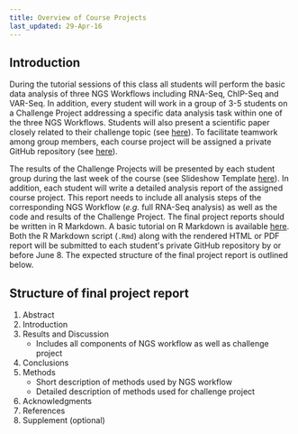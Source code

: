 ```yaml
---
title: Overview of Course Projects
last_updated: 29-Apr-16
---
```


## Introduction

During the tutorial sessions of this class all students will perform the basic
data analysis of three NGS Workflows including RNA-Seq, ChIP-Seq and VAR-Seq.
In addition, every student will work in a group of 3-5 students on a Challenge
Project addressing a specific data analysis task within one of the three NGS
Workflows. Students will also present a scientific paper closely related to
their challenge topic (see
[here](http://girke.bioinformatics.ucr.edu/GEN242/mydoc/mydoc_paper_presentations.html)).
To facilitate teamwork among group members, each course project will be
assigned a private GitHub repository (see
[here](https://docs.google.com/spreadsheets/d/1Im2mwX8NJ9FSZB2CVxoevTxttr2wzoG9ybL_GMMNN4A/edit#gid=1818533395)).

The results of the Challenge Projects will be presented by each student group
during the last week of the course (see Slideshow Template
[here](https://docs.google.com/presentation/d/1VJzj9L75HdGel-mnAbNLYc9Wmdxg3aQP8YmrWG3AsTU/edit)).
In addition, each student will write a detailed analysis report of the assigned
course project. This report needs to include all analysis steps of the
corresponding NGS Workflow (_e.g._ full RNA-Seq analysis) as well as the
code and results of the Challenge Project. The final project reports should be written
in R Markdown. A basic tutorial on R Markdown is available [here](http://girke.bioinformatics.ucr.edu/GEN242/mydoc/mydoc_Rbasics_15.html). 
Both the R Markdown script (`.Rmd`) along with the rendered HTML or PDF report will be submitted to each student's private GitHub repository by or
before June 8. The expected structure of the final project report is outlined below.

## Structure of final project report

1. Abstract
2. Introduction
3. Results and Discussion
    + Includes all components of NGS workflow as well as challenge project
4. Conclusions
4. Methods
    + Short description of methods used by NGS workflow
    + Detailed description of methods used for challenge project
5. Acknowledgments
6. References
7. Supplement (optional)


